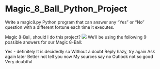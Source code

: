 # Magic_8_Ball_Python_Project
Write a magic8.py Python program that can answer any “Yes” or “No” question with a different fortune each time it executes.

Magic 8-Ball, should I do this project?
<img src = "https://content.codecademy.com/courses/learn-cpp/conditionals-and-logic/magic8ball.gif">
We’ll be using the following 9 possible answers for our Magic 8-Ball:

Yes - definitely
It is decidedly so
Without a doubt
Reply hazy, try again
Ask again later
Better not tell you now
My sources say no
Outlook not so good
Very doubtful
